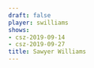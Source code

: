 ```yaml
---
draft: false
player: swilliams
shows:
- csz-2019-09-14
- csz-2019-09-27
title: Sawyer Williams
---
```


